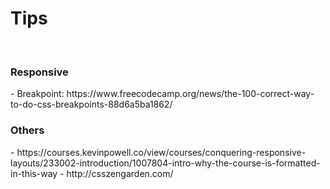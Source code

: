 # Tips
 
<br>
<h3> Responsive </h3>
- Breakpoint: https://www.freecodecamp.org/news/the-100-correct-way-to-do-css-breakpoints-88d6a5ba1862/ 

<h3> Others </h3>
- https://courses.kevinpowell.co/view/courses/conquering-responsive-layouts/233002-introduction/1007804-intro-why-the-course-is-formatted-in-this-way
- http://csszengarden.com/
